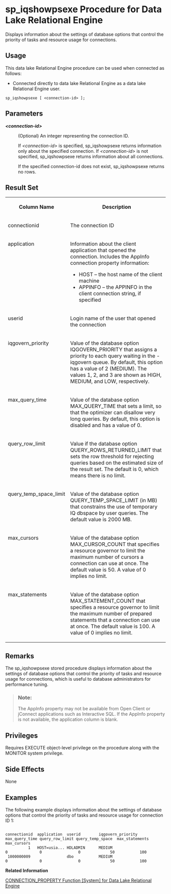 <!-- loioa5b64f1584f21015beba9375f49ea0c6 -->

# sp\_iqshowpsexe Procedure for Data Lake Relational Engine

Displays information about the settings of database options that control the priority of tasks and resource usage for connections.



<a name="loioa5b64f1584f21015beba9375f49ea0c6__section_umy_gqn_14b"/>

## Usage

This data lake Relational Engine procedure can be used when connected as follows:

-   Connected directly to data lake Relational Engine as a data lake Relational Engine user.



```
sp_iqshowpsexe [ <connection-id> ];
```



<a name="loioa5b64f1584f21015beba9375f49ea0c6__iq_refbb_1754"/>

## Parameters


<dl>
<dt><b>

*<connection-id\>*

</b></dt>
<dd>

\(Optional\) An integer representing the connection ID.

If *<connection-id\>* is specified, sp\_iqshowpsexe returns information only about the specified connection. If *<connection-id\>* is not specified, sp\_iqshowpsexe returns information about all connections.

If the specified connection-id does not exist, sp\_iqshowpsexe returns no rows.



</dd>
</dl>



<a name="loioa5b64f1584f21015beba9375f49ea0c6__section_ptp_hc4_nbb"/>

## Result Set


<table>
<tr>
<th valign="top">

Column Name

</th>
<th valign="top">

Description

</th>
</tr>
<tr>
<td valign="top">

connectionid

</td>
<td valign="top">

The connection ID

</td>
</tr>
<tr>
<td valign="top">

application

</td>
<td valign="top">

Information about the client application that opened the connection. Includes the AppInfo connection property information:

-   HOST – the host name of the client machine
-   APPINFO – the APPINFO in the client connection string, if specified



</td>
</tr>
<tr>
<td valign="top">

userid

</td>
<td valign="top">

Login name of the user that opened the connection

</td>
</tr>
<tr>
<td valign="top">

iqgovern\_priority

</td>
<td valign="top">

Value of the database option IQGOVERN\_PRIORITY that assigns a priority to each query waiting in the -iqgovern queue. By default, this option has a value of 2 \(MEDIUM\). The values 1, 2, and 3 are shown as HIGH, MEDIUM, and LOW, respectively.

</td>
</tr>
<tr>
<td valign="top">

max\_query\_time

</td>
<td valign="top">

Value of the database option MAX\_QUERY\_TIME that sets a limit, so that the optimizer can disallow very long queries. By default, this option is disabled and has a value of 0.

</td>
</tr>
<tr>
<td valign="top">

query\_row\_limit

</td>
<td valign="top">

Value if the database option QUERY\_ROWS\_RETURNED\_LIMIT that sets the row threshold for rejecting queries based on the estimated size of the result set. The default is 0, which means there is no limit.

</td>
</tr>
<tr>
<td valign="top">

query\_temp\_space\_limit

</td>
<td valign="top">

Value of the database option QUERY\_TEMP\_SPACE\_LIMIT \(in MB\) that constrains the use of temporary IQ dbspace by user queries. The default value is 2000 MB.

</td>
</tr>
<tr>
<td valign="top">

max\_cursors

</td>
<td valign="top">

Value of the database option MAX\_CURSOR\_COUNT that specifies a resource governor to limit the maximum number of cursors a connection can use at once. The default value is 50. A value of 0 implies no limit.

</td>
</tr>
<tr>
<td valign="top">

max\_statements

</td>
<td valign="top">

Value of the database option MAX\_STATEMENT\_COUNT that specifies a resource governor to limit the maximum number of prepared statements that a connection can use at once. The default value is 100. A value of 0 implies no limit.

</td>
</tr>
</table>



<a name="loioa5b64f1584f21015beba9375f49ea0c6__iq_refbb_1756"/>

## Remarks

The sp\_iqshowpsexe stored procedure displays information about the settings of database options that control the priority of tasks and resource usage for connections, which is useful to database administrators for performance tuning.

> ### Note:  
> The AppInfo property may not be available from Open Client or jConnect applications such as Interactive SQL. If the AppInfo property is not available, the application column is blank.



<a name="loioa5b64f1584f21015beba9375f49ea0c6__iq_refbb_1753"/>

## Privileges

Requires EXECUTE object-level privilege on the procedure along with the MONITOR system privilege.



## Side Effects

None



<a name="loioa5b64f1584f21015beba9375f49ea0c6__iq_refbb_1758"/>

## Examples

The following example displays information about the settings of database options that control the priority of tasks and resource usage for connection ID 1:

```

connectionid  application  userid        iqgovern_priority  max_query_time query_row_limit query_temp_space  max_statements  max_cursors
          1   HOST=usia... HDLADMIN      MEDIUM                        0              0                0             50           100
 1000000009                dbo           MEDIUM                        0              0                0             50           100
```

**Related Information**  


[CONNECTION\_PROPERTY Function \[System\] for Data Lake Relational Engine](../050-system-sql-functions/connection-property-function-system-for-data-lake-relational-engine-a53eeaf.md "Returns the value of a given connection property as a string.")

